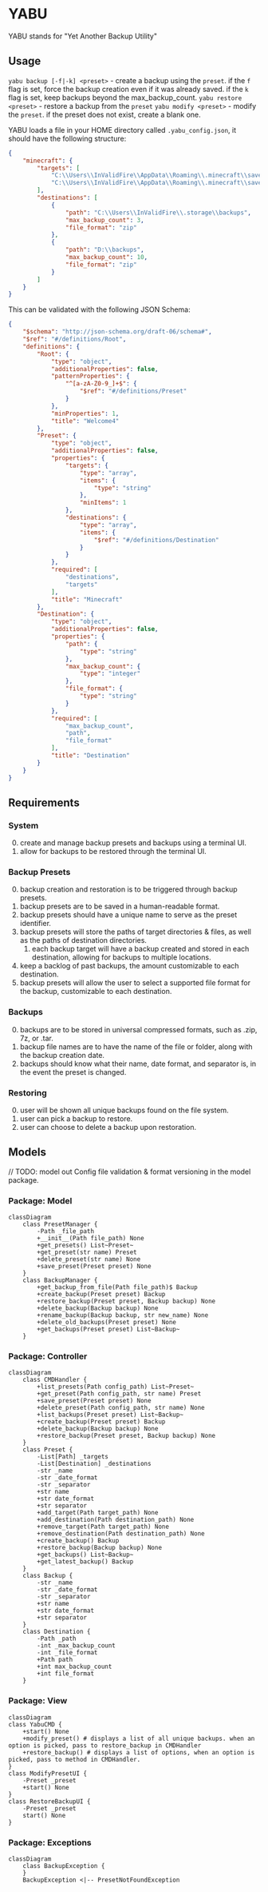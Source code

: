 # YABU

YABU stands for "Yet Another Backup Utility"

## Usage
`yabu backup [-f|-k] <preset>` - create a backup using the `preset`. if the `f` flag is set, force the backup creation even if it was already saved. if the `k` flag is set, keep backups beyond the max_backup_count.
`yabu restore <preset>` - restore a backup from the `preset`
`yabu modify <preset>` - modify the `preset`. if the preset does not exist, create a blank one.

YABU loads a file in your HOME directory called `.yabu_config.json`, it should have the following structure:
```json
{
	"minecraft": {
		"targets": [
			"C:\\Users\\InValidFire\\AppData\\Roaming\\.minecraft\\saves\\main_world",
			"C:\\Users\\InValidFire\\AppData\\Roaming\\.minecraft\\saves\\building_world"
		],
		"destinations": [
			{
				"path": "C:\\Users\\InValidFire\\.storage\\backups",
				"max_backup_count": 3,
				"file_format": "zip"
			},
			{
				"path": "D:\\backups",
				"max_backup_count": 10,
				"file_format": "zip"
			}
		]
	}
}
```
This can be validated with the following JSON Schema:
```json
{
    "$schema": "http://json-schema.org/draft-06/schema#",
    "$ref": "#/definitions/Root",
    "definitions": {
        "Root": {
            "type": "object",
            "additionalProperties": false,
            "patternProperties": {
                "^[a-zA-Z0-9_]+$": {
                    "$ref": "#/definitions/Preset"
                }
            },
            "minProperties": 1,
            "title": "Welcome4"
        },
        "Preset": {
            "type": "object",
            "additionalProperties": false,
            "properties": {
                "targets": {
                    "type": "array",
                    "items": {
                        "type": "string"
                    },
                    "minItems": 1
                },
                "destinations": {
                    "type": "array",
                    "items": {
                        "$ref": "#/definitions/Destination"
                    }
                }
            },
            "required": [
                "destinations",
                "targets"
            ],
            "title": "Minecraft"
        },
        "Destination": {
            "type": "object",
            "additionalProperties": false,
            "properties": {
                "path": {
                    "type": "string"
                },
                "max_backup_count": {
                    "type": "integer"
                },
                "file_format": {
                    "type": "string"
                }
            },
            "required": [
                "max_backup_count",
                "path",
                "file_format"
            ],
            "title": "Destination"
        }
    }
}
```
## Requirements

### System
0. create and manage backup presets and backups using a terminal UI.
1. allow for backups to be restored through the terminal UI.

### Backup Presets
0. backup creation and restoration is to be triggered through backup presets.
1. backup presets are to be saved in a human-readable format.
2. backup presets should have a unique name to serve as the preset identifier.
3. backup presets will store the paths of target directories & files, as well as the paths of destination directories.
	1. each backup target will have a backup created and stored in each destination, allowing for backups to multiple locations.
4. keep a backlog of past backups, the amount customizable to each destination.
5. backup presets will allow the user to select a supported file format for the backup, customizable to each destination.

### Backups
0. backups are to be stored in universal compressed formats, such as .zip, 7z, or .tar.
1. backup file names are to have the name of the file or folder, along with the backup creation date.
2. backups should know what their name, date format, and separator is, in the event the preset is changed.

### Restoring
0. user will be shown all unique backups found on the file system.
1. user can pick a backup to restore.
2. user can choose to delete a backup upon restoration.

## Models

// TODO: model out Config file validation & format versioning in the model package.

### Package: Model
```mermaid
classDiagram
	class PresetManager {
		-Path _file_path
		+__init__(Path file_path) None
		+get_presets() List~Preset~
		+get_preset(str name) Preset
		+delete_preset(str name) None
		+save_preset(Preset preset) None
	}
	class BackupManager {
		+get_backup_from_file(Path file_path)$ Backup
		+create_backup(Preset preset) Backup
		+restore_backup(Preset preset, Backup backup) None
		+delete_backup(Backup backup) None
		+rename_backup(Backup backup, str new_name) None
		+delete_old_backups(Preset preset) None
		+get_backups(Preset preset) List~Backup~
	}
```
### Package: Controller
```mermaid
classDiagram
	class CMDHandler {
		+list_presets(Path config_path) List~Preset~
		+get_preset(Path config_path, str name) Preset
		+save_preset(Preset preset) None
		+delete_preset(Path config_path, str name) None
		+list_backups(Preset preset) List~Backup~
		+create_backup(Preset preset) Backup
		+delete_backup(Backup backup) None
		+restore_backup(Preset preset, Backup backup) None
	}
	class Preset {
		-List[Path] _targets
		-List[Destination] _destinations
		-str _name
		-str _date_format
		-str _separator
		+str name
		+str date_format
		+str separator
		+add_target(Path target_path) None
		+add_destination(Path destination_path) None
		+remove_target(Path target_path) None
		+remove_destination(Path destination_path) None
		+create_backup() Backup
		+restore_backup(Backup backup) None
		+get_backups() List~Backup~
		+get_latest_backup() Backup
	}
	class Backup {
		-str _name
		-str _date_format
		-str _separator
		+str name
		+str date_format
		+str separator
	}
	class Destination {
		-Path _path
		-int _max_backup_count
		-int _file_format
		+Path path
		+int max_backup_count
		+int file_format
	}
```
### Package: View
```mermaid
classDiagram
class YabuCMD {
	+start() None
	+modify_preset() # displays a list of all unique backups. when an option is picked, pass to restore_backup in CMDHandler
	+restore_backup() # displays a list of options, when an option is picked, pass to method in CMDHandler.
}
class ModifyPresetUI {
	-Preset _preset
	+start() None
}
class RestoreBackupUI {
	-Preset _preset
	start() None
}
```
### Package: Exceptions
```mermaid
classDiagram
	class BackupException {
	}
	BackupException <|-- PresetNotFoundException
```
